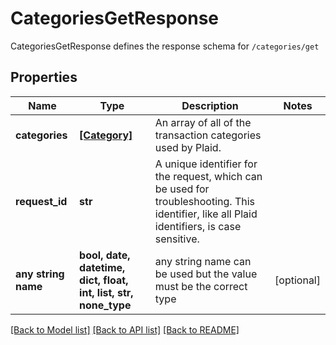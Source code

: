 # CategoriesGetResponse

CategoriesGetResponse defines the response schema for `/categories/get`

## Properties
Name | Type | Description | Notes
------------ | ------------- | ------------- | -------------
**categories** | [**[Category]**](Category.md) | An array of all of the transaction categories used by Plaid. | 
**request_id** | **str** | A unique identifier for the request, which can be used for troubleshooting. This identifier, like all Plaid identifiers, is case sensitive. | 
**any string name** | **bool, date, datetime, dict, float, int, list, str, none_type** | any string name can be used but the value must be the correct type | [optional]

[[Back to Model list]](../README.md#documentation-for-models) [[Back to API list]](../README.md#documentation-for-api-endpoints) [[Back to README]](../README.md)


